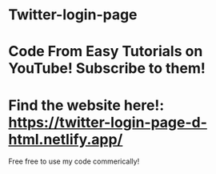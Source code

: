 # Twitter-login-page
# Code From Easy Tutorials on YouTube! Subscribe to them!
# Find the website here!: https://twitter-login-page-d-html.netlify.app/
Free free to use my code commerically! 
